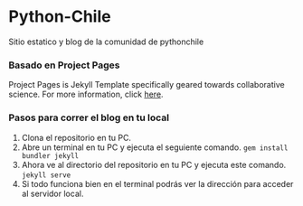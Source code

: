 # Python-Chile 

Sitio estatico y blog de la comunidad de pythonchile 


### Basado en Project Pages

Project Pages is Jekyll Template specifically geared towards collaborative science. For more information, click [here](https://github.com/projectpages/project-pages/wiki/Project-Pages---Guides,-Tips,-Discussions).

### Pasos para correr el blog en tu local

1. Clona el repositorio en tu PC.
2. Abre un terminal en tu PC y ejecuta el seguiente comando. 
`gem install bundler jekyll`
3. Ahora ve al directorio del repositorio en tu PC y ejecuta este comando.
`jekyll serve`
4. Si todo funciona bien en el terminal podrás ver la dirección para acceder al servidor local.
